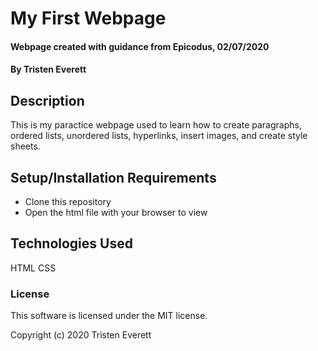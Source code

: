 # My First Webpage

#### Webpage created with guidance from Epicodus, 02/07/2020

#### By Tristen Everett

## Description

This is my paractice webpage used to learn how to create paragraphs, ordered lists, unordered lists, hyperlinks, insert images, and create style sheets.

## Setup/Installation Requirements

* Clone this repository
* Open the html file with your browser to view

## Technologies Used

HTML
CSS

### License

This software is licensed under the MIT license.

Copyright (c) 2020 Tristen Everett